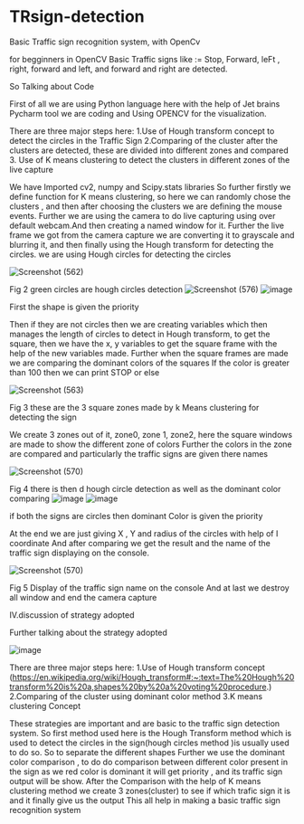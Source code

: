 # TRsign-detection
Basic Traffic sign recognition system, with OpenCv

for begginners in OpenCV
Basic Traffic signs like := Stop, Forward, leFt , right, forward and left, and forward and right are detected.

So Talking about Code
 

First of all we are using Python language here with the help of Jet brains Pycharm tool we are coding and Using OPENCV for the visualization.

There are three major steps here:
1.Use of Hough transform concept to detect the circles in the Traffic Sign
2.Comparing of the cluster after the clusters are detected, these are divided into different zones and compared
3. Use of K means clustering to detect the clusters in different zones of the live capture

We have Imported cv2, numpy and Scipy.stats libraries
So further firstly we define function for K means clustering, so here we can randomly chose the clusters ,  and then after choosing the clusters we are defining the mouse events.
Further we are using the camera to do live capturing using over default webcam.And then creating a named window for it.
Further the live frame we got from the camera capture we are converting it to grayscale and blurring it, and then finally using the Hough transform for detecting the circles. we are using Hough circles for detecting the circles

![Screenshot (562)](https://user-images.githubusercontent.com/66546484/120888480-23f87e00-c616-11eb-827f-cd143aac2077.png)

Fig 2 green circles are hough circles detection
![Screenshot (576)](https://user-images.githubusercontent.com/66546484/120888931-83578d80-c618-11eb-95da-ccddee9f3328.png)
![image](https://user-images.githubusercontent.com/66546484/120888784-e3016900-c617-11eb-87d5-5514c23149d6.png)

First the shape is given the priority

Then if they are not circles then we are creating variables which then manages the length of circles to detect in Hough transform, to get the square, then we have the x, y variables to get the square frame with the help of the new variables made.
Further when the square frames are made we are comparing the dominant colors of the squares
 If the color is greater than 100 then we can print STOP or else
 
![Screenshot (563)](https://user-images.githubusercontent.com/66546484/120888494-2fe44000-c616-11eb-9ead-98501b690d6b.png)

Fig 3 these are the 3 square zones made by k Means clustering for detecting the sign

We create 3 zones out of it, zone0, zone 1, zone2, here the square windows are made to show the different zone of colors
Further the colors in the zone are compared and particularly the traffic signs are given there names


![Screenshot (570)](https://user-images.githubusercontent.com/66546484/120888975-b3069580-c618-11eb-830f-7c25356be319.png)

Fig 4 there is then d hough circle detection as well as the dominant color comparing
![image](https://user-images.githubusercontent.com/66546484/120888829-21972380-c618-11eb-86f8-21ba44f4be8c.png)
![image](https://user-images.githubusercontent.com/66546484/120888839-2cea4f00-c618-11eb-9a3e-cd08ef3ed3bd.png)

if both the signs are circles then dominant Color is given the priority

At the end we are just giving X , Y and radius of the circles with help of I coordinate
And after comparing we get the result and the name of the traffic sign displaying on the console.

![Screenshot (570)](https://user-images.githubusercontent.com/66546484/120888634-fb24b880-c616-11eb-937b-fc7feefacff9.png)

Fig 5 Display of the traffic sign name on the console
And at last we destroy all window and end the camera capture





IV.discussion of strategy adopted

Further talking about the strategy adopted

![image](https://user-images.githubusercontent.com/66546484/120888998-c1ed4800-c618-11eb-9013-64a95ec3ca93.png)

There are three major steps here:
1.Use of Hough transform concept (https://en.wikipedia.org/wiki/Hough_transform#:~:text=The%20Hough%20transform%20is%20a,shapes%20by%20a%20voting%20procedure.)
2.Comparing of the cluster using dominant color method
3.K means clustering Concept

These strategies are important and are basic to the traffic sign detection system.
So first method used here is the Hough Transform method which is used to detect the circles in the sign(hough circles method )is usually used to do so. So to separate the different shapes 
Further we use the dominant color comparison , to do do comparison between different color present in the sign as we red color is dominant it will get priority , and its traffic sign output will be show.
After the Comparison with the help of K means clustering method we create 3 zones(cluster) to see if which trafic sign it is and it finally give us the output 
 This all help in making a basic traffic sign recognition system
